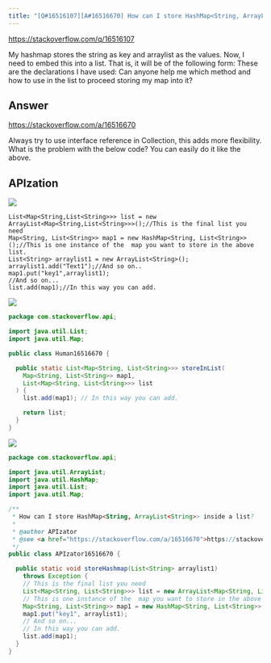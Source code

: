 ```yaml
---
title: "[Q#16516107][A#16516670] How can I store HashMap<String, ArrayList<String>> inside a list?"
---
```


https://stackoverflow.com/q/16516107

My hashmap stores the string as key and arraylist as the values. Now, I need to embed this into a list. That is, it will be of the following form:
These are the declarations I have used:
Can anyone help me which method and how to use in the list to proceed storing my map into it?

## Answer

https://stackoverflow.com/a/16516670

Always try to use interface reference in Collection, this adds more flexibility.
What is the problem with the below code?
You can easily do it like the above.

## APIzation

<div class="code-3columns-row">

<div class="code-3columns-column">

<div><img src="/stackoverflow.png" /></div>

```plain
List<Map<String,List<String>>> list = new ArrayList<Map<String,List<String>>>();//This is the final list you need
Map<String, List<String>> map1 = new HashMap<String, List<String>>();//This is one instance of the  map you want to store in the above list.
List<String> arraylist1 = new ArrayList<String>();
arraylist1.add("Text1");//And so on..
map1.put("key1",arraylist1);
//And so on...
list.add(map1);//In this way you can add.
```

</div>

<div class="code-3columns-column">

<div><img src="/human.png" /></div>

```java
package com.stackoverflow.api;

import java.util.List;
import java.util.Map;

public class Human16516670 {

  public static List<Map<String, List<String>>> storeInList(
    Map<String, List<String>> map1,
    List<Map<String, List<String>>> list
  ) {
    list.add(map1); // In this way you can add.

    return list;
  }
}

```

</div>

<div class="code-3columns-column">

<div><img src="/apizator.png" /></div>

```java
package com.stackoverflow.api;

import java.util.ArrayList;
import java.util.HashMap;
import java.util.List;
import java.util.Map;

/**
 * How can I store HashMap<String, ArrayList<String>> inside a list?
 *
 * @author APIzator
 * @see <a href="https://stackoverflow.com/a/16516670">https://stackoverflow.com/a/16516670</a>
 */
public class APIzator16516670 {

  public static void storeHashmap(List<String> arraylist1)
    throws Exception {
    // This is the final list you need
    List<Map<String, List<String>>> list = new ArrayList<Map<String, List<String>>>();
    // This is one instance of the  map you want to store in the above list.
    Map<String, List<String>> map1 = new HashMap<String, List<String>>();
    map1.put("key1", arraylist1);
    // And so on...
    // In this way you can add.
    list.add(map1);
  }
}

```

</div>

</div>